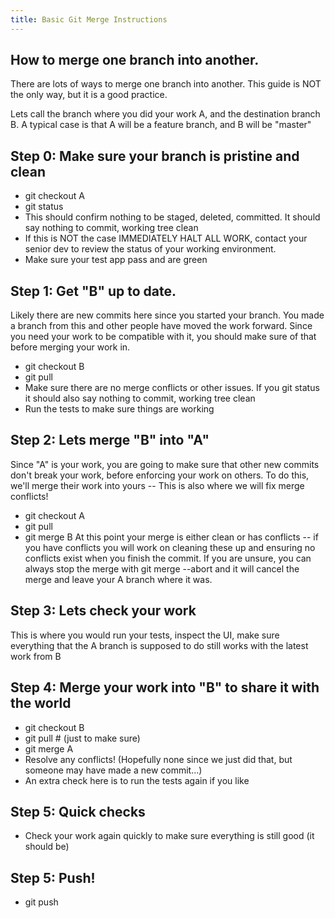 ```yaml
---
title: Basic Git Merge Instructions
---
```


## How to merge one branch into another.

There are lots of ways to merge one branch into another. This guide is NOT the only way, but it is a good practice.

Lets call the branch where you did your work A, and the destination branch B. A typical case is that A will be a feature branch, and B will be "master"

## Step 0: Make sure your branch is pristine and clean

- git checkout A
- git status
- This should confirm nothing to be staged, deleted, committed. It should say nothing to commit, working tree clean
- If this is NOT the case IMMEDIATELY HALT ALL WORK, contact your senior dev to review the status of your working environment.
- Make sure your test app pass and are green

## Step 1: Get "B" up to date.

Likely there are new commits here since you started your branch. You made a branch from this and other people have moved the work forward. Since you need your work to be compatible with it, you should make sure of that before merging your work in.

- git checkout B
- git pull
- Make sure there are no merge conflicts or other issues. If you git status it should also say nothing to commit, working tree clean
- Run the tests to make sure things are working

## Step 2: Lets merge "B" into "A"

Since "A" is your work, you are going to make sure that other new commits don't break your work, before enforcing your work on others. To do this, we'll merge their work into yours -- This is also where we will fix merge conflicts!

- git checkout A
- git pull
- git merge B
  At this point your merge is either clean or has conflicts -- if you have conflicts you will work on cleaning these up and ensuring no conflicts exist when you finish the commit. If you are unsure, you can always stop the merge with git merge --abort and it will cancel the merge and leave your A branch where it was.

## Step 3: Lets check your work

This is where you would run your tests, inspect the UI, make sure everything that the A branch is supposed to do still works with the latest work from B

## Step 4: Merge your work into "B" to share it with the world

- git checkout B
- git pull # (just to make sure)
- git merge A
- Resolve any conflicts! (Hopefully none since we just did that, but someone may have made a new commit...)
- An extra check here is to run the tests again if you like

## Step 5: Quick checks

- Check your work again quickly to make sure everything is still good (it should be)

## Step 5: Push!

- git push
